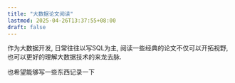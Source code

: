 ```yaml
---
title: "大数据论文阅读"
lastmod: 2025-04-26T13:37:55+08:00
draft: false 
---
```


作为大数据开发, 日常往往以写SQL为主, 阅读一些经典的论文不仅可以开拓视野, 也可以更好的理解大数据技术的来龙去脉.

也希望能够写一些东西记录一下
